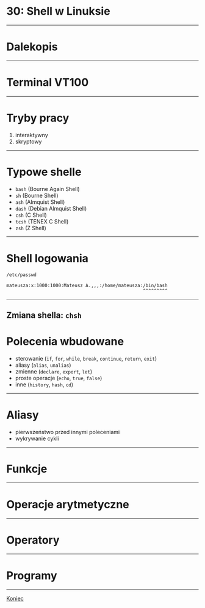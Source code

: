 # 30: Shell w Linuksie
------
<!-- .slide: data-background="img/teletype.jpg" -->
# Dalekopis
---
<!-- .slide: data-background="img/vt100.jpg" -->
# Terminal VT100
------
<!-- .slide: data-autofragments -->
# Tryby pracy

1. interaktywny
2. skryptowy
------
<!-- .slide: data-autofragments -->
# Typowe shelle

- `bash` (Bourne Again Shell)
- `sh` (Bourne Shell)
- `ash` (Almquist Shell)
- `dash` (Debian Almquist Shell)
- `csh` (C Shell)
- `tcsh` (TENEX C Shell)
- `zsh` (Z Shell)
------
# Shell logowania

`/etc/passwd`
```
mateusza:x:1000:1000:Mateusz A.,,,:/home/mateusza:/bin/bash
                                                  ^^^^^^^^^
```
---
Zmiana shella: `chsh`
------
<!-- .slide: data-autofragments -->
# Polecenia wbudowane

- sterowanie (`if`, `for`, `while`, `break`, `continue`, `return`, `exit`)
- aliasy (`alias`, `unalias`)
- zmienne (`declare`, `export`, `let`)
- proste operacje (`echo`, `true`, `false`)
- inne (`history`, `hash`, `cd`)
------
# Aliasy

- pierwszeństwo przed innymi poleceniami
- wykrywanie cykli
------
# Funkcje
------
# Operacje arytmetyczne
------
# Operatory
------
# Programy
------
[Koniec](./)
